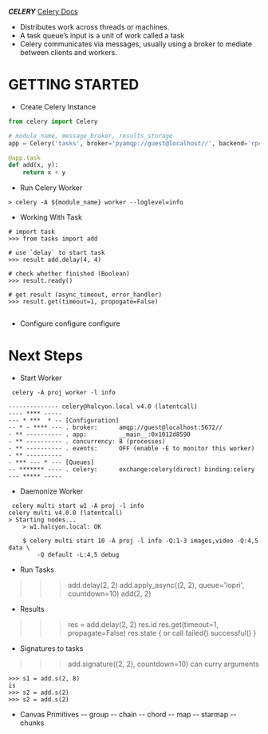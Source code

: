 ***CELERY***
[Celery Docs](http://docs.celeryproject.org/en/latest/index.html)

- Distributes work across threads or machines.
- A task queue’s input is a unit of work called a task
- Celery communicates via messages, usually using a broker to mediate between clients and workers.


GETTING STARTED
===============
* Create Celery Instance
```python
from celery import Celery

# module_name, message_broker, results_storage
app = Celery('tasks', broker='pyamqp://guest@localhost//', backend='rpc://')

@app.task
def add(x, y):
    return x + y

```
* Run Celery Worker
```
> celery -A ${module_name} worker --loglevel=info
```

* Working With Task
```
# import task
>>> from tasks import add

# use `delay` to start task
>>> result add.delay(4, 4)

# check whether finished (Boolean)
>>> result.ready()

# get result (async_timeout, error_handler)
>>> result.get(timeout=1, propogate=False)


```

* Configure configure configure


Next Steps
==========
* Start Worker

```
 celery -A proj worker -l info

-------------- celery@halcyon.local v4.0 (latentcall)
---- **** -----
--- * ***  * -- [Configuration]
-- * - **** --- . broker:      amqp://guest@localhost:5672//
- ** ---------- . app:         __main__:0x1012d8590
- ** ---------- . concurrency: 8 (processes)
- ** ---------- . events:      OFF (enable -E to monitor this worker)
- ** ----------
- *** --- * --- [Queues]
-- ******* ---- . celery:      exchange:celery(direct) binding:celery
--- ***** -----
```

* Daemonize Worker

```
 celery multi start w1 -A proj -l info
celery multi v4.0.0 (latentcall)
> Starting nodes...
    > w1.halcyon.local: OK

    $ celery multi start 10 -A proj -l info -Q:1-3 images,video -Q:4,5 data \
        -Q default -L:4,5 debug
```

* Run Tasks
>>> add.delay(2, 2)
>>> add.apply_async((2, 2), queue='lopri', countdown=10)
>>> add(2, 2)

* Results
>>> res = add.delay(2, 2)
>>> res.id
>>> res.get(timeout=1, propagate=False)
>>> res.state { or call failed() successful() }

* Signatures to tasks
>>> add.signature((2, 2), countdown=10)
>>> can curry arguments
```
>>> s1 = add.s(2, 8)
is
>>> s2 = add.s(2)
>>> s2 = add.s(2)

```


* Canvas Primitives
-- group
-- chain
-- chord
-- map
-- starmap
-- chunks
